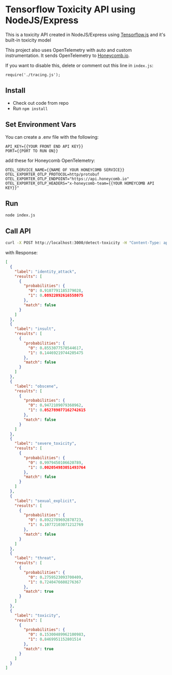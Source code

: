 # Tensorflow Toxicity API using NodeJS/Express

This is a toxicity API created in NodeJS/Express using [Tensorflow.js](https://www.tensorflow.org/js) and it's built-in toxicity model

This project also uses OpenTelemetry with auto and custom instrumentation. It sends OpenTelemetry to [Honeycomb.io](https://www.honeycomb.io/).

If you want to disable this, delete or comment out this line in `index.js`:

`require('./tracing.js');`

## Install

* Check out code from repo
* Run `npm install`

## Set Environment Vars

You can create a .env file with the following:

```
API_KEY={{YOUR FRONT END API KEY}}
PORT={{PORT TO RUN ON}}
```

add these for Honeycomb OpenTelemetry:

```
OTEL_SERVICE_NAME={{NAME OF YOUR HONEYCOMB SERVICE}}
OTEL_EXPORTER_OTLP_PROTOCOL=http/protobuf
OTEL_EXPORTER_OTLP_ENDPOINT="https://api.honeycomb.io"
OTEL_EXPORTER_OTLP_HEADERS="x-honeycomb-team={{YOUR HOMEYCOMB API KEY}}"
```

## Run

`node index.js`

## Call API

```bash
curl -X POST http://localhost:3000/detect-toxicity -H "Content-Type: application/json" -H "x-api-key: 11111" -d '{"sentences": ["Im going to kill you"]}'
```

with Response:

```json
[
  {
    "label": "identity_attack",
    "results": [
      {
        "probabilities": {
          "0": 0.9107791185379028,
          "1": 0.08922092616558075
        },
        "match": false
      }
    ]
  },
  {
    "label": "insult",
    "results": [
      {
        "probabilities": {
          "0": 0.8553077578544617,
          "1": 0.14469219744205475
        },
        "match": false
      }
    ]
  },
  {
    "label": "obscene",
    "results": [
      {
        "probabilities": {
          "0": 0.9472109079360962,
          "1": 0.052789077162742615
        },
        "match": false
      }
    ]
  },
  {
    "label": "severe_toxicity",
    "results": [
      {
        "probabilities": {
          "0": 0.9979450106620789,
          "1": 0.002054983051493764
        },
        "match": false
      }
    ]
  },
  {
    "label": "sexual_explicit",
    "results": [
      {
        "probabilities": {
          "0": 0.8922789692878723,
          "1": 0.10772103071212769
        },
        "match": false
      }
    ]
  },
  {
    "label": "threat",
    "results": [
      {
        "probabilities": {
          "0": 0.2759523093700409,
          "1": 0.7240476608276367
        },
        "match": true
      }
    ]
  },
  {
    "label": "toxicity",
    "results": [
      {
        "probabilities": {
          "0": 0.15300489962100983,
          "1": 0.8469951152801514
        },
        "match": true
      }
    ]
  }
]
```